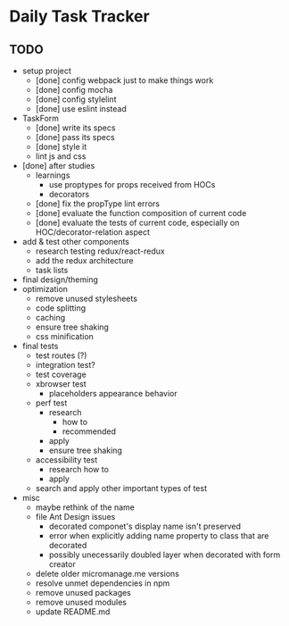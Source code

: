 Daily Task Tracker
========================================

TODO
----------------------------------------

- setup project
  - [done] config webpack just to make things work
  - [done] config mocha
  - [done] config stylelint
  - [done] use eslint instead
- TaskForm
  - [done] write its specs
  - [done] pass its specs
  - [done] style it
  - lint js and css
- [done] after studies
  - learnings
    - use proptypes for props received from HOCs
    - decorators
  - [done] fix the propType lint errors
  - [done] evaluate the function composition of current code
  - [done] evaluate the tests of current code, especially on HOC/decorator-relation aspect
- add & test other components
  - research testing redux/react-redux
  - add the redux architecture
  - task lists
- final design/theming
- optimization
  - remove unused stylesheets
  - code splitting
  - caching
  - ensure tree shaking
  - css minification
- final tests
  - test routes (?)
  - integration test?
  - test coverage
  - xbrowser test
    - placeholders appearance behavior
  - perf test
    - research
      - how to
      - recommended
    - apply
    - ensure tree shaking
  - accessibility test
    - research how to
    - apply
  - search and apply other important types of test
- misc
  - maybe rethink of the name
  - file Ant Design issues
    - decorated componet's display name isn't preserved
    - error when explicitly adding name property to class that are decorated
    - possibly unecessarily doubled layer when decorated with form creator
  - delete older micromanage.me versions
  - resolve unmet dependencies in npm
  - remove unused packages
  - remove unused modules
  - update README.md
